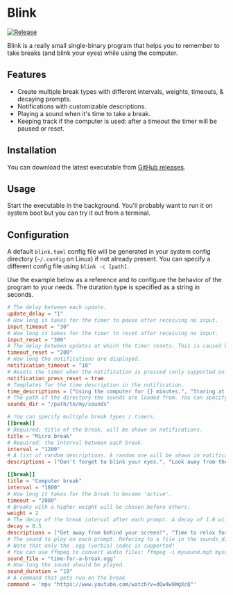 # Blink

[![Release](https://github.com/rijkvp/blink/actions/workflows/release.yml/badge.svg)](https://github.com/rijkvp/blink/actions/workflows/release.yml)

Blink is a really small single-binary program that helps you to remember to take breaks (and blink your eyes) while using the computer. 

## Features

- Create multiple break types with different intervals, weights, timeouts, & decaying prompts.
- Notifications with customizable descriptions.
- Playing a sound when it's time to take a break.
- Keeping track if the computer is used: after a timeout the timer will be paused or reset.

## Installation

You can download the latest executable from [GitHub releases](https://github.com/rijkvp/blink/releases).


## Usage

Start the executable in the background. You'll probably want to run it on system boot but you can try it out from a terminal.

## Configuration

A default `blink.toml` config file will be generated in your system config directory (`~/.config` on Linux) if not already present. 
You can specify a different config file using `blink -c [path]`.

Use the example below as a reference and to configure the behavior of the program to your needs. The duration type is specified as a string in seconds.

```toml
# The delay between each update.
update_delay = "1"
# How long it takes for the timer to pause after receiving no input.
input_timeout = "30"
# How long it takes for the timer to reset after receiving no input.
input_reset = "300"
# The delay between updates at which the timer resets. This is caused by your computer sleeping.
timeout_reset = "200"
# How long the notifications are displayed.
notification_timeout = "10"
# Resets the timer when the notification is pressed (only supported on Linux)
notification_press_reset = true
# Templates for the time description in the notification.
time_descriptions = ["Using the computer for {} minutes.", "Staring at the screen for {} minutes."]
# The path of the directory the sounds are loaded from. You can specify a different sound for earch break type.
sounds_dir = "/path/to/my/sounds"

# You can specify multiple break types / timers.
[[break]]
# Required: title of the break, will be shown on notifications.
title = "Micro break"
# Required: the interval between each break.
interval = "1200"
# A list of random descriptions. A random one will be shown in notifications
descriptions = ["Don't forget to blink your eyes.", "Look away from the screen for a moment.", "Make sure you have a good posture."]

[[break]]
title = "Computer break"
interval = "1800"
# How long it takes for the break to become 'active'.
timeout = "2000"
# Breaks with a higher weight will be chosen before others.
weight = 2
# The decay of the break interval after each prompt. A decay of 1.0 will multiply the interval with 0.5 after each prompt.
decay = 0.5
descriptions = ["Get away from behind your screen!", "Time to relax for a moment!"]
# The sound to play on each prompt. Refering to a file in the sounds_dir.
# Note that only the .ogg (vorbis) codec is supported!
# You can use ffmpeg to convert audio files: ffmpeg -i mysound.mp3 mysound.ogg
sound_file = "time-for-a-break.ogg"
# How long the sound should be played.
sound_duration = "10"
# A command that gets run on the break
command = 'mpv "https://www.youtube.com/watch?v=dQw4w9WgXcQ"'
```
